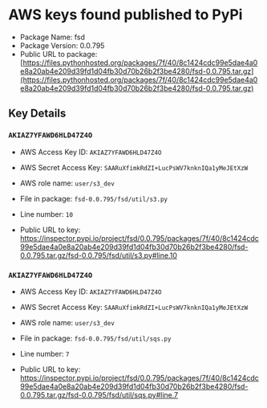 # AWS keys found published to PyPi

* Package Name: fsd
* Package Version: 0.0.795
* Public URL to package: [https://files.pythonhosted.org/packages/7f/40/8c1424cdc99e5dae4a0e8a20ab4e209d39fd1d04fb30d70b26b2f3be4280/fsd-0.0.795.tar.gz](https://files.pythonhosted.org/packages/7f/40/8c1424cdc99e5dae4a0e8a20ab4e209d39fd1d04fb30d70b26b2f3be4280/fsd-0.0.795.tar.gz)

## Key Details

### `AKIAZ7YFAWD6HLD47Z4O`

* AWS Access Key ID: `AKIAZ7YFAWD6HLD47Z4O`
* AWS Secret Access Key: `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` 
* AWS role name: `user/s3_dev`
* File in package: `fsd-0.0.795/fsd/util/s3.py`
* Line number: `10`

* Public URL to key: https://inspector.pypi.io/project/fsd/0.0.795/packages/7f/40/8c1424cdc99e5dae4a0e8a20ab4e209d39fd1d04fb30d70b26b2f3be4280/fsd-0.0.795.tar.gz/fsd-0.0.795/fsd/util/s3.py#line.10



### `AKIAZ7YFAWD6HLD47Z4O`

* AWS Access Key ID: `AKIAZ7YFAWD6HLD47Z4O`
* AWS Secret Access Key: `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` 
* AWS role name: `user/s3_dev`
* File in package: `fsd-0.0.795/fsd/util/sqs.py`
* Line number: `7`

* Public URL to key: https://inspector.pypi.io/project/fsd/0.0.795/packages/7f/40/8c1424cdc99e5dae4a0e8a20ab4e209d39fd1d04fb30d70b26b2f3be4280/fsd-0.0.795.tar.gz/fsd-0.0.795/fsd/util/sqs.py#line.7


